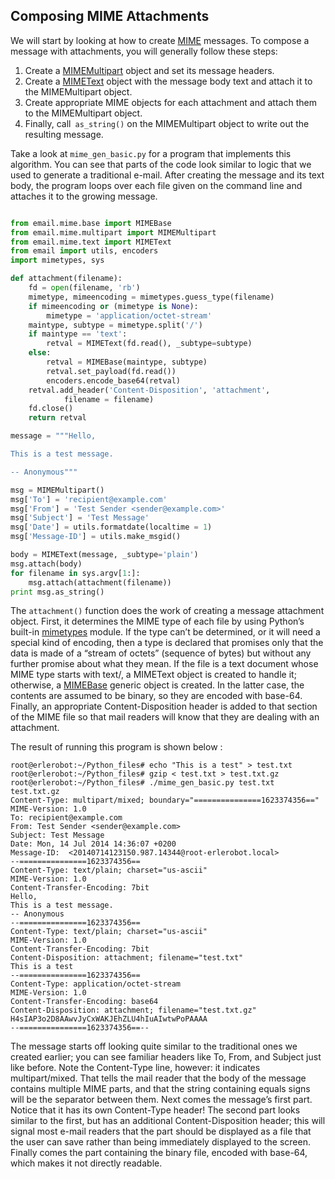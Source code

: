## Composing MIME Attachments

We will start by looking at how to create [MIME](https://docs.python.org/2/library/email.mime.html) messages. To compose a message with attachments, you
will generally follow these steps:

1. Create a [MIMEMultipart](https://docs.python.org/2/library/email.mime.html?highlight=mimemultipart#email.mime.multipart.MIMEMultipart) object and set its message headers.
2. Create a [MIMEText](https://docs.python.org/2/library/email.mime.html?highlight=imetext#email.mime.text.MIMEText) object with the message body text and attach it to the
MIMEMultipart object.
3. Create appropriate MIME objects for each attachment and attach them to the
MIMEMultipart object.
4. Finally, call` as_string()` on the MIMEMultipart object to write out the resulting message.

Take a look at `mime_gen_basic.py` for a program that implements this algorithm. You can see that parts of
the code look similar to logic that we used to generate a traditional e-mail. After creating the message
and its text body, the program loops over each file given on the command line and attaches it to the
growing message.
```python

from email.mime.base import MIMEBase
from email.mime.multipart import MIMEMultipart
from email.mime.text import MIMEText
from email import utils, encoders
import mimetypes, sys

def attachment(filename):
    fd = open(filename, 'rb')
    mimetype, mimeencoding = mimetypes.guess_type(filename)
    if mimeencoding or (mimetype is None):
        mimetype = 'application/octet-stream'
    maintype, subtype = mimetype.split('/')
    if maintype == 'text':
        retval = MIMEText(fd.read(), _subtype=subtype)
    else:
        retval = MIMEBase(maintype, subtype)
        retval.set_payload(fd.read())
        encoders.encode_base64(retval)
    retval.add_header('Content-Disposition', 'attachment',
            filename = filename)
    fd.close()
    return retval

message = """Hello,

This is a test message.

-- Anonymous"""

msg = MIMEMultipart()
msg['To'] = 'recipient@example.com'
msg['From'] = 'Test Sender <sender@example.com>'
msg['Subject'] = 'Test Message'
msg['Date'] = utils.formatdate(localtime = 1)
msg['Message-ID'] = utils.make_msgid()

body = MIMEText(message, _subtype='plain')
msg.attach(body)
for filename in sys.argv[1:]:
    msg.attach(attachment(filename))
print msg.as_string()
```
The `attachment()` function does the work of creating a message attachment object. First, it determines
the MIME type of each file by using Python’s built-in [mimetypes](https://docs.python.org/2/library/mimetypes.html?highlight=mimetypes) module. If the type can’t be determined, or
it will need a special kind of encoding, then a type is declared that promises only that the data is made of a
“stream of octets” (sequence of bytes) but without any further promise about what they mean.
If the file is a text document whose MIME type starts with text/, a MIMEText object is created to handle
it; otherwise, a [MIMEBase]((https://docs.python.org/2/library/email.mime.html?highlight=mimebase#email.mime.base.MIMEBase)) generic object is created. In the latter case, the contents are assumed to be binary,
so they are encoded with base-64. Finally, an appropriate Content-Disposition header is added to that
section of the MIME file so that mail readers will know that they are dealing with an attachment.

The result of running this program is shown below :
```
root@erlerobot:~/Python_files# echo "This is a test" > test.txt
root@erlerobot:~/Python_files# gzip < test.txt > test.txt.gz
root@erlerobot:~/Python_files# ./mime_gen_basic.py test.txt test.txt.gz
Content-Type: multipart/mixed; boundary="===============1623374356=="
MIME-Version: 1.0
To: recipient@example.com
From: Test Sender <sender@example.com>
Subject: Test Message
Date: Mon, 14 Jul 2014 14:36:07 +0200
Message-ID:  <20140714123150.987.14344@root-erlerobot.local>
--===============1623374356==
Content-Type: text/plain; charset="us-ascii"
MIME-Version: 1.0
Content-Transfer-Encoding: 7bit
Hello,
This is a test message.
-- Anonymous
--===============1623374356==
Content-Type: text/plain; charset="us-ascii"
MIME-Version: 1.0
Content-Transfer-Encoding: 7bit
Content-Disposition: attachment; filename="test.txt"
This is a test
--===============1623374356==
Content-Type: application/octet-stream
MIME-Version: 1.0
Content-Transfer-Encoding: base64
Content-Disposition: attachment; filename="test.txt.gz"
H4sIAP3o2D8AAwvJyCxWAKJEhZLU4hIuAIwtwPoPAAAA
--===============1623374356==--

```

The message starts off looking quite similar to the traditional ones we created earlier; you can see
familiar headers like To, From, and Subject just like before. Note the Content-Type line, however: it
indicates multipart/mixed. That tells the mail reader that the body of the message contains multiple
MIME parts, and that the string containing equals signs will be the separator between them.
Next comes the message’s first part. Notice that it has its own Content-Type header! The second part
looks similar to the first, but has an additional Content-Disposition header; this will signal most e-mail
readers that the part should be displayed as a file that the user can save rather than being immediately
displayed to the screen. Finally comes the part containing the binary file, encoded with base-64, which
makes it not directly readable.









